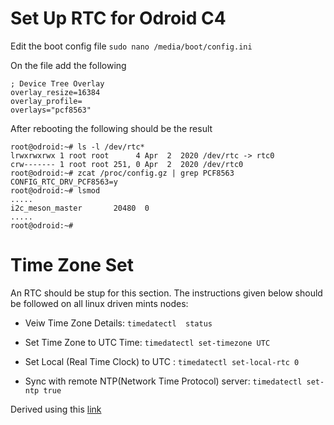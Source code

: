 # Set Up RTC for Odroid C4 

Edit the boot config file 
`sudo nano /media/boot/config.ini`

On the file add the following 
```
; Device Tree Overlay
overlay_resize=16384
overlay_profile=
overlays="pcf8563"
```

After rebooting the following should be the result 
```
root@odroid:~# ls -l /dev/rtc*
lrwxrwxrwx 1 root root      4 Apr  2  2020 /dev/rtc -> rtc0
crw------- 1 root root 251, 0 Apr  2  2020 /dev/rtc0
root@odroid:~# zcat /proc/config.gz | grep PCF8563
CONFIG_RTC_DRV_PCF8563=y
root@odroid:~# lsmod
.....
i2c_meson_master       20480  0
.....
root@odroid:~#
```

# Time Zone Set 

An RTC should be stup for this section. The instructions given below should be followed on all linux driven mints nodes:

- Veiw Time Zone Details:
```timedatectl  status```

- Set Time Zone to UTC Time: 
```timedatectl set-timezone UTC```

- Set Local (Real Time Clock) to UTC :
```timedatectl set-local-rtc 0```

- Sync with remote NTP(Network Time Protocol) server:
```timedatectl set-ntp true```


Derived using this [link](https://www.tecmint.com/set-time-timezone-and-synchronize-time-using-timedatectl-command/)
